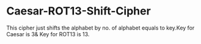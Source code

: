 # Caesar-ROT13-Shift-Cipher
This cipher just shifts the alphabet by no. of alphabet equals to key.Key for Caesar is 3&amp; Key for ROT13 is 13.
